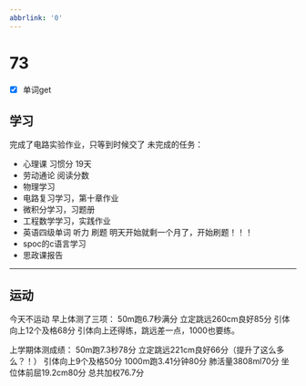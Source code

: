 ```yaml
---
abbrlink: '0'
---
```

# 73

- [x] 单词get

## 学习

完成了电路实验作业，只等到时候交了
未完成的任务：

- 心理课 习惯分 19天
- 劳动通论 阅读分数
- 物理学习
- 电路复习学习，第十章作业
- 微积分学习，习题册
- 工程数学学习，实践作业
- 英语四级单词 听力 刷题 明天开始就剩一个月了，开始刷题！！！
- spoc的c语言学习
- 思政课报告

***

## 运动

今天不运动
早上体测了三项：
50m跑6.7秒满分
立定跳远260cm良好85分
引体向上12个及格68分
引体向上还得练，跳远差一点，1000也要练。

上学期体测成绩：
50m跑7.3秒78分
立定跳远221cm良好66分（提升了这么多么？！）
引体向上9个及格50分
1000m跑3.41分钟80分
肺活量3808ml70分
坐位体前屈19.2cm80分
总共加权76.7分

